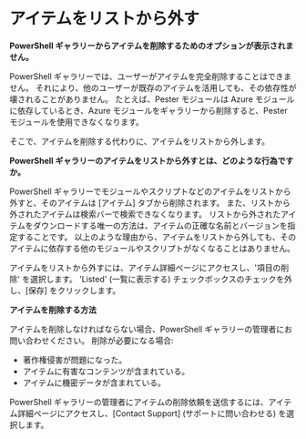 # アイテムをリストから外す

**PowerShell ギャラリーからアイテムを削除するためのオプションが表示されません。**

PowerShell ギャラリーでは、ユーザーがアイテムを完全削除することはできません。 それにより、他のユーザーが既存のアイテムを活用しても、その依存性が壊されることがありません。 たとえば、Pester モジュールは Azure モジュールに依存しているとき、Azure モジュールをギャラリーから削除すると、Pester モジュールを使用できなくなります。

そこで、アイテムを削除する代わりに、アイテムをリストから外します。

**PowerShell ギャラリーのアイテムをリストから外すとは、どのような行為ですか。**

PowerShell ギャラリーでモジュールやスクリプトなどのアイテムをリストから外すと、そのアイテムは [アイテム] タブから削除されます。
また、リストから外されたアイテムは検索バーで検索できなくなります。
リストから外されたアイテムをダウンロードする唯一の方法は、アイテムの正確な名前とバージョンを指定することです。
以上のような理由から、アイテムをリストから外しても、そのアイテムに依存する他のモジュールやスクリプトがなくなることはありません。

アイテムをリストから外すには、アイテム詳細ページにアクセスし、'項目の削除' を選択します。 'Listed' (一覧に表示する) チェックボックスのチェックを外し、[保存] をクリックします。

**アイテムを削除する方法**

アイテムを削除しなければならない場合、PowerShell ギャラリーの管理者にお問い合わせください。
削除が必要になる場合:
- 著作権侵害が問題になった。
- アイテムに有害なコンテンツが含まれている。
- アイテムに機密データが含まれている。

PowerShell ギャラリーの管理者にアイテムの削除依頼を送信するには、アイテム詳細ページにアクセスし、[Contact Support] (サポートに問い合わせる) を選択します。  




<!--HONumber=Aug16_HO3-->


